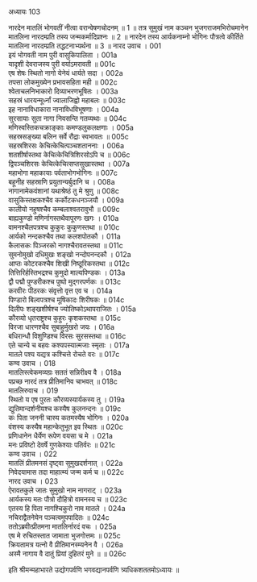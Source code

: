 अध्यायः 103

नारदेन मातलिं भोगवतीं नीत्वा वरान्वेषणचोदनम् ॥ 1 ॥ तत्र सुमुखं नाम कञ्चन भुजगराजमभिरोचमानेन मातलिना नारदम्प्रति तस्य जन्मकर्मादिप्रश्नः ॥ 2 ॥ नारदेन तस्य आर्यकनाम्नो भोगिनः पौत्रत्वे कीर्तिते मातलिना नारदम्प्रति तद्धटनाभ्यर्थना ॥ 3 ॥
नारद उवाच ।	001    
इयं भोगवती नाम पुरी वासुकिपालिता ।	001a  
यादृशी देवराजस्य पुरी वर्याऽमरावती ॥	001c  
एष शेषः स्थितो नागो येनेयं धार्यते सदा ।	002a  
तपसा लोकमुख्येन प्रभावसहिता मही ॥	002c  
श्वेताचलनिभाकारो दिव्याभरणभूषितः ।	003a  
सहस्रं धारयन्मूर्ध्नां ज्वालाजिह्वो महाबलः ॥	003c  
इह नानाविधाकारा नानाविधविभूषणाः ।	004a  
सुरसायाः सुता नागा निवसन्ति गतव्यथाः ॥	004c  
मणिस्वस्तिकचक्राङ्काः कमण्डलुकलक्षणाः ।	005a  
सहस्रसङ्ख्या बलिन सर्वे रौद्राः स्वभावतः ॥	005c  
सहस्रशिरसः केचित्केचित्पञ्चशताननाः ।	006a  
शतशीर्षास्तथा केचित्केचित्रिशिरसोऽपि च ॥	006c  
द्विपञ्चशिरसः केचित्केचित्सप्तसुखास्तथा ।	007a  
महाभोगा महाकायाः पर्वताभोगभोगिनः ॥	007c  
बहूनीह सहस्राणि प्रयुतान्यर्बुदानि च ।	008a  
नागानामेकवंशानां यथाश्रेष्ठं तु मे श्रुणु ॥	008c  
वासुकिस्तक्षकश्चैव कर्कोटकधनञ्जयौ ।	009a  
कालीयो नहुषश्चैव कम्बलाश्वतरावुभौ ॥	009c  
बाह्यकुण्डो मणिर्नागस्तथैवापूरणः खगः ।	010a  
वामनश्चैलपत्रश्च कुकुरः कुकुणस्तथा ॥	010c  
आर्यको नन्दकश्चैव तथा कलशपोतकौ ।	011a  
कैलासकः पिञ्जरको नागश्चैरावतस्तथा ॥	011c  
सुमनोमुखो दधिमुखः शङ्खो नन्दोपनन्दकौ ।	012a  
आप्तः कोटरकश्चैव शिखी निष्ठूरिकस्तथा ॥	012c  
तित्तिरिर्हस्तिभद्रश्च कुमुदो माल्यपिण्डकः ।	013a  
द्वौ पद्मौ पुण्डरीकश्च पुष्पो मुद्गरपर्णकः ॥	013c  
करवीरः पीठरकः संवृत्तो वृत्त एव च ।	014a  
पिण्डारो बिल्वपत्रश्च मूषिकादः शिरीषकः ॥	014c  
दिलीपः शङ्खशीर्षश्च ज्योतिष्कोऽथापराजितः ।	015a  
कौरव्यो धृतराष्ट्रश्च कुहुरः कृशकस्तथा ॥	015c  
विरजा धारणश्चैव सुबाहुर्मुखरो जयः ।	016a  
बधिरान्धौ विशुण्डिश्च विरसः सुरसस्तथा ॥	016c  
एते चान्ये च बहवः कश्यपस्यात्मजाः स्मृताः ।	017a  
मातले पश्य यद्यत्र कश्चित्ते रोचते वरः ॥	017c  
कण्व उवाच ।	018   
मातलिस्त्वेकमव्यग्रः सततं सन्निरीक्ष्य वै ।	018a  
पप्रच्छ नारदं तत्र प्रीतिमानिव चाभवत् ॥	018c  
मातलिरुवाच ।	019    
स्थितो य एष पुरतः कौरव्यस्यार्यकस्य तु ।	019a  
द्युतिमान्दर्शनीयश्च कस्यैष कुलनन्दनः ॥	019c  
कः पिता जननी चास्य कतमस्यैष भोगिनः ।	020a  
वंशस्य कस्यैष महान्केतुभूत इव स्थितः ॥	020c  
प्रणिधानेन धैर्येण रूपेण वयसा च मे ।	021a  
मनः प्रविष्टो देवर्षे गुणकेश्याः पतिर्वरः ॥	021c  
कण्व उवाच ।	022   
मातलिं प्रीतमनसं दृष्ट्वा सुमुखदर्शनात् ।	022a  
निवेदयामास तदा माहात्म्यं जन्म कर्म च ॥	022c  
नारद उवाच ।	023   
ऐरावतकुले जातः सुमुखो नाम नागराट् ।	023a  
आर्यकस्य मतः पौत्रो दौहित्रो वामनस्य च ॥	023c  
एतस्य हि पिता नागश्चिकुरो नाम मातले ।	024a  
नचिराद्वैतनेयेन पञ्चत्वमुपपादितः ॥	024c  
ततोऽब्रवीत्प्रीतमना मातलिर्नारदं वचः ।	025a  
एष मे रुचितस्तात जामाता भुजगोत्तमः ॥	025c  
क्रियतामत्र यत्नो वै प्रीतिमानस्म्यनेन वै ।	026a  
अस्मै नागाय वै दातुं प्रियां दुहितरं मुने ॥ ॥	026c  

इति श्रीमन्महाभारते उद्योगपर्वणि भगवद्यानपर्वणि त्र्यधिकशततमोऽध्यायः ॥

